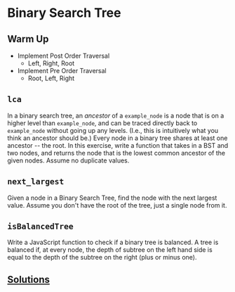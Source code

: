 # Binary Search Tree

## Warm Up

* Implement Post Order Traversal
  * Left, Right, Root
* Implement Pre Order Traversal
  * Root, Left, Right
  
## `lca`

In a binary search tree, an *ancestor* of a `example_node` is a node that is on a higher level than `example_node`, and can be traced directly back to `example_node` without going up any levels. (I.e., this is intuitively what you think an ancestor should be.) Every node in a binary tree shares at least one ancestor -- the root. In this exercise, write a function that takes in a BST and two nodes, and returns the node that is the lowest common ancestor of the given nodes. Assume no duplicate values.

## `next_largest`

Given a node in a Binary Search Tree, find the node with the next largest value. Assume you don't have the root of the tree, just a single node from it.

## `isBalancedTree`

Write a JavaScript function to check if a binary tree is balanced. A tree is balanced if, at every node, the depth of subtree on the left hand side is equal to the depth of the subtree on the right (plus or minus one).

## [Solutions](./bst-solution.md)
